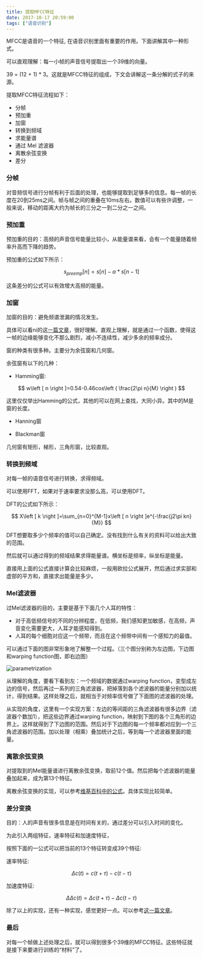 ```yaml
---
title: 提取MFCC特征
date: 2017-10-17 20:59:00
tags: ["语音识别"]
---
```

MFCC是语音的一个特征, 在语音识别里面有重要的作用。下面讲解其中一种形式。

可以直观理解：每一小帧的声音信号提取出一个39维的向量。

39 = (12 + 1) * 3。这就是MFCC特征的组成，下文会讲解这一条分解的式子的来源。

提取MFCC特征流程如下：
* 分帧
* 预加重
* 加窗
* 转换到频域
* 求能量谱
* 通过 Mel 滤波器
* 离散余弦变换
* 差分

### 分帧
对音频信号进行分帧有利于后面的处理，也能够提取到足够多的信息。每一帧的长度在20到25ms之间。帧与帧之间的重叠在10ms左右。数值可以有些许调整，一般来说，移动的距离大约为帧长的三分之一到二分之一之间。

### 预加重
预加重的目的：高频的声音信号能量比较小，从能量谱来看，会有一个能量随着频率升高而下降的趋势。

预加重的公式如下所示：

$$ s_{preemp}\left[n \right]=s\left[n \right]-\alpha *s\left[n-1 \right] $$

这条差分的公式可以有效增大高频的能量。

### 加窗
加窗的目的：避免频谱泄漏的情况发生。

具体可以看ni的这[一篇文章](http://www.ni.com/white-paper/4844/zhs/#toc2)，很好理解。直观上理解，就是通过一个函数，使得这一帧的边缘能够变化不那么剧烈，减小不连续性，减少多余的频率成分。

窗的种类有很多种。主要分为余弦窗和几何窗。

余弦窗有以下的几种：

* Hamming窗:

$$ w\left [ n \right ]=0.54-0.46cos\left ( \frac{2\pi n}{M} \right ) $$

这里仅仅举出Hamming的公式，其他的可以在网上查找，大同小异。其中的M是窗的长度。

* Hanning窗

* Blackman窗

几何窗有矩形，梯形，三角形窗，比较直观。

### 转换到频域
对每一帧的语音信号进行转换，求得频域。

可以使用FFT，如果对于速率要求没那么高，可以使用DFT。

DFT的公式如下所示：

$$ X\left [ k \right ]=\sum_{n=0}^{M-1}x\left [ n \right ]e^{-\frac{j2\pi kn}{M}} $$

DFT想要取多少个频率的值可以自己确定。没有找到什么有关的资料可以给出大致的范围。

然后就可以通过得到的频域结果求得能量谱。横坐标是频率，纵坐标是能量。

直接用上面的公式直接计算会比较麻烦，一般用欧拉公式展开，然后通过求实部和虚部的平方和，直接求出能量是多少。

### Mel滤波器

过Mel滤波器的目的，主要是基于下面几个人耳的特性：
* 对于高低频信号的不同的分辨程度，在低频，我们感知更加敏感，在高频，声音变化需要更大，人耳才能感知得到。
* 人耳的每个细胞对应这一个频带，而且在这个频带中间有一个感知力的最值。

可以通过下面的图非常形象地了解整一个过程。（三个图分别称为左边图，下边图和warping function图，即右边图）

![parametrization](parametrization.jpeg)

从理解的角度，要看下看到左：一个频域的数据通过warping function，变型成左边的信号，然后再过一系列的三角滤波器，把掉落到各个滤波器的能量分别加以统计，得到结果。这样处理之后，就相当于对频率信号做了下面图的滤波器的处理。

从实现的角度，这里有一个实现方案：左边的等间距的三角滤波器有很多边界（滤波器个数加1），把这些边界通过warping function，映射到下图的各个三角形的边界上。这样就得到了下边图的范围。然后对于下边图的每一个频率都对应到一个三角滤波器的范围。加以处理（相乘）叠加统计之后，等到每一个滤波器里面的能量。

### 离散余弦变换
对提取到的Mel能量谱进行离散余弦变换，取前12个值。然后把每个滤波器的能量叠加起来，成为第13个特征。

离散余弦变换的实现，可以参考[维基百科中的公式](https://zh.wikipedia.org/wiki/%E7%A6%BB%E6%95%A3%E4%BD%99%E5%BC%A6%E5%8F%98%E6%8D%A2#DCT-II)。具体实现比较简单。

### 差分变换
目的：人的声音有很多信息是在时间有关的，通过差分可以引入时间的变化。

为此引入两组特征，速率特征和加速度特征，

按照下面的一公式可以把当前的13个特征转变成39个特征:

速率特征:

$$ \Delta c(t)=c(t+\tau )-c(t-\tau ) $$

加速度特征:

$$ \Delta\Delta c(t)=\Delta c(t+\tau )-\Delta c(t-\tau ) $$

除了以上的实现，还有一种实现，感觉更好一点。可以参考[这一篇文章](http://www1.icsi.berkeley.edu/Speech/docs/HTKBook/node65_mn.html)。

### 最后
对每一个帧做上述处理之后，就可以得到很多个39维的MFCC特征。这些特征就是接下来要进行训练的“材料”了。

